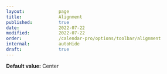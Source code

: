 ```yaml
---
layout:             page
title:              Alignment
published:          true
date:               2022-07-22
modified:           2022-07-22
order:              /calendar-pro/options/toolbar/alignment
internal:           autoHide
draft:              true
---
```

**Default value:** Center
